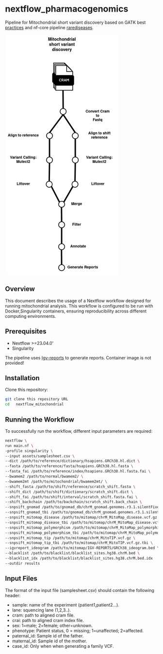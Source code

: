 # nextflow_pharmacogenomics
Pipeline for Mitochondrial short variant discovery based on GATK best [practices](https://gatk.broadinstitute.org/hc/en-us/articles/4403870837275-Mitochondrial-short-variant-discovery-SNVs-Indels-) and nf-core pipeline [rarediseases](https://nf-co.re/raredisease/1.1.1).

![Pipeline Structure](./assets/gatk_mt.png)

## Overview
This document describes the usage of a Nextflow workflow designed for running mitochondrial analysis. This workflow is configured to be run with Docker,Singularity containers, ensuring reproducibility across different computing environments.

## Prerequisites
- Nextflow >=23.04.0'
- Singularity

The pipeline uses [Igv-reports](https://github.com/igvteam/igv-reports) to generate reports. Container image is not provided!
## Installation
Clone this repository:
```bash
git clone this repository URL
cd   nextflow_mitochondrial
```

## Running the Workflow
To successfully run the workflow, different input parameters are required:

```bash
nextflow \
run main.nf \
-profile singularity \
--input assets/samplesheet.csv \
--dict /path/to/reference/dictionary/hsapiens.GRCh38.hl.dict \
--fasta /path/to/reference/fasta/hsapiens.GRCh38.hl.fasta \
--fasta_fai /path/to/reference/index/hsapiens.GRCh38.hl.fasta.fai \
--bwamem2 /path/to/normal/bwamem2/ \
--bwamem2mt /path/to/mitochondrial/bwamem2mt/ \
--shift_fasta /path/to/shift/reference/scratch_shift.fasta \
--shift_dict /path/to/shift/dictionary/scratch_shift.dict \
--shift_fai /path/to/shift/interval/scratch_shift.fasta.fai \
--shift_backchain /path/to/backchain/scratch_shift.back_chain \
--snpsift_gnomad /path/to/gnomad_db/chrM_gnomad.genomes.r3.1.silentFixed.vcf.gz \
--snpsift_gnomad_tbi /path/to/gnomad_db/chrM_gnomad.genomes.r3.1.silentFixed.vcf.gz.tbi \
--snpsift_mitomap_disease /path/to/mitomap/chrM_MitoMap_disease.vcf.gz \
--snpsift_mitomap_disease_tbi /path/to/mitomap/chrM_MitoMap_disease.vcf.gz.tbi \
--snpsift_mitomap_polymorphism /path/to/mitomap/chrM_MitoMap_polymorphisms.vcf.gz \
--snpsift_mitomap_polymorphism_tbi /path/to/mitomap/chrM_MitoMap_polymorphisms.vcf.gz.tbi \
--snpsift_mitomap_tip /path/to/mitomap/chrM_MitoTIP.vcf.gz \
--snpsift_mitomap_tip_tbi /path/to/mitomap/chrM_MitoTIP.vcf.gz.tbi \
--igvreport_ideogram /path/to/mitomap/IGV-REPORTS/GRCh38_ideogram.bed \
--blacklist /path/to/blacklist/blacklist_sites.hg38.chrM.bed \
--blacklist_idx /path/to/blacklist/blacklist_sites.hg38.chrM.bed.idx
--outdir results
```
## Input Files
The format of the input file (samplesheet.csv) should contain the following header:

- sample: name of the experiment (patient1,patient2...).
- lane: squencing lane (1,2,3..).
- cram: path to aligned cram file.
- crai: path to aligned cram index file.
- sex: 1=male; 2=female; other=unknown.
- phenotype: Patient status, 0 = missing; 1=unaffected; 2=affected.
- paternal_id: Sample id of the father.
- maternal_id: Sample id of the mother.
- case_id: Only when when generating a family VCF.

